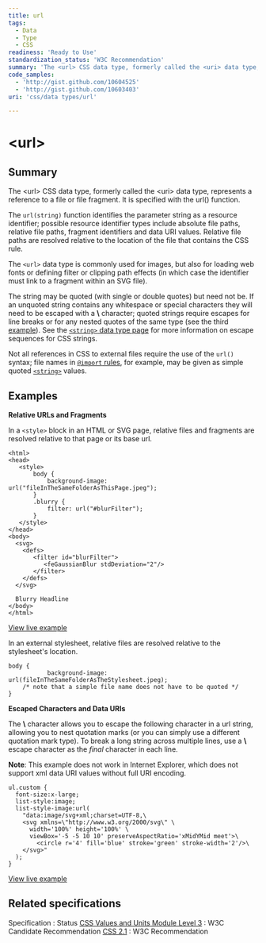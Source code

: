 ```yaml
---
title: url
tags:
  - Data
  - Type
  - CSS
readiness: 'Ready to Use'
standardization_status: 'W3C Recommendation'
summary: 'The <url> CSS data type, formerly called the <uri> data type, represents a reference to a file or file fragment.  It is specified with the url() function.'
code_samples:
  - 'http://gist.github.com/10604525'
  - 'http://gist.github.com/10603403'
uri: 'css/data types/url'

---
```

# \<url\>

## Summary

The \<url\> CSS data type, formerly called the \<uri\> data type, represents a reference to a file or file fragment. It is specified with the url() function.

 The `url(string)` function identifies the parameter string as a resource identifier; possible resource identifier types include absolute file paths, relative file paths, fragment identifiers and data URI values. Relative file paths are resolved relative to the location of the file that contains the CSS rule.

The `<url>` data type is commonly used for images, but also for loading web fonts or defining filter or clipping path effects (in which case the identifier must link to a fragment within an SVG file).

The string may be quoted (with single or double quotes) but need not be. If an unquoted string contains any whitespace or special characters they will need to be escaped with a **\\** character; quoted strings require escapes for line breaks or for any nested quotes of the same type (see the third [example](#Examples)). See the [`<string>` data type page](/css/data_types/string) for more information on escape sequences for CSS strings.

Not all references in CSS to external files require the use of the `url()` syntax; file names in [`@import` rules](/css/atrules/@import), for example, may be given as simple quoted [`<string>`](/css/data_types/string) values.

## Examples

**Relative URLs and Fragments**

In a `<style>` block in an HTML or SVG page, relative files and fragments are resolved relative to that page or its base url.

``` {.html}
<html>
<head>
   <style>
       body {
           background-image: url("fileInTheSameFolderAsThisPage.jpeg");
       }
       .blurry {
           filter: url("#blurFilter");
       }
   </style>
</head>
<body>
  <svg>
    <defs>
       <filter id="blurFilter">
          <feGaussianBlur stdDeviation="2"/>
       </filter>
    </defs>
  </svg>

  Blurry Headline
</body>
</html>
```

[View live example](http://code.webplatform.org/gist/10604525)

In an external stylesheet, relative files are resolved relative to the stylesheet's location.

``` {.css}
body {
           background-image: url(fileInTheSameFolderAsTheStylesheet.jpeg);
    /* note that a simple file name does not have to be quoted */
}
```

**Escaped Characters and Data URIs**

The **\\** character allows you to escape the following character in a url string, allowing you to nest quotation marks (or you can simply use a different quotation mark type). To break a long string across multiple lines, use a **\\** escape character as the *final* character in each line.

**Note**: This example does not work in Internet Explorer, which does not support xml data URI values without full URI encoding.

``` {.css}
ul.custom {
  font-size:x-large;
  list-style:image;
  list-style-image:url(
    "data:image/svg+xml;charset=UTF-8,\
    <svg xmlns=\"http://www.w3.org/2000/svg\" \
      width='100%' height='100%' \
      viewBox='-5 -5 10 10' preserveAspectRatio='xMidYMid meet'>\
        <circle r='4' fill='blue' stroke='green' stroke-width='2'/>\
    </svg>"
  );
}
```

[View live example](http://code.webplatform.org/gist/10603403)

## Related specifications

Specification
:   Status
[CSS Values and Units Module Level 3](http://www.w3.org/TR/css3-values/#urls)
:   W3C Candidate Recommendation
[CSS 2.1](http://www.w3.org/TR/CSS21/syndata.html#uri)
:   W3C Recommendation

